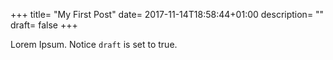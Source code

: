 +++
title= "My First Post"
date= 2017-11-14T18:58:44+01:00
description= ""
draft= false
+++

Lorem Ipsum.
Notice `draft` is set to true.
